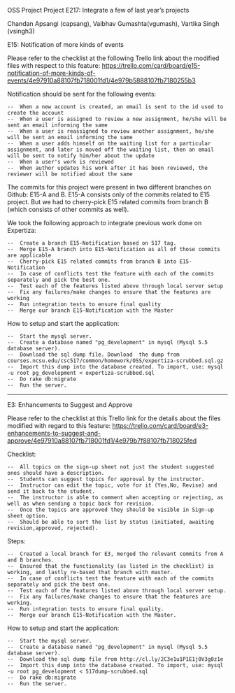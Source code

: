 OSS Project 
Project E217: Integrate a few of last year’s projects

Chandan Apsangi (capsang), Vaibhav Gumashta(vgumash), Vartika Singh (vsingh3)

E15: Notification of more kinds of events

Please refer to the checklist at the following Trello link about the modified files with respect to this feature: 
https://trello.com/card/board/e15-notification-of-more-kinds-of-events/4e97910a88107fb718001fd1/4e979b5888107fb7180255b3

 
Notification should be sent for the following events:

	--	When a new account is created, an email is sent to the id used to create the account  
	--	When a user is assigned to review a new assignment, he/she will be sent an email informing the same
	--	When a user is reassigned to review another assignment, he/she will be sent an email informing the same
	--	When a user adds himself on the waiting list for a particular assignment, and later is moved off the waiting list, then an email will be sent to notify him/her about the update
	--	When a user's work is reviewed
	--	When author updates his work after it has been reviewed, the reviewer will be notified about the same

The commits for this project were present in two different branches on Github: E15-A and B. E15-A consists only of the commits related to E15 project. But we had to cherry-pick E15 related commits from branch B (which consists of other commits as well).

We took the following approach to integrate previous work done on Expertiza:

	--	Create a branch E15-Notification based on 517 tag.
	--	Merge E15-A branch into E15-Notification as all of those commits are applicable
	--	Cherry-pick E15 related commits from branch B into E15-Notification
	--	In case of conflicts test the feature with each of the commits separately and pick the best one.
	--	Test each of the features listed above through local server setup
	--	Fix any failures/make changes to ensure that the features are working
	--	Run integration tests to ensure final quality 
	--	Merge our branch E15-Notification with the Master

How to setup and start the application:  
   
    --  Start the mysql server.
	--	Create a database named "pg_development" in mysql (Mysql 5.5 database server).
	--	Download the sql dump file. Download  the dump from courses.ncsu.edu/csc517/common/homework/OSS/expertiza-scrubbed.sql.gz 
	--	Import this dump into the database created. To import, use: mysql -u root pg_development < expertiza-scrubbed.sql
	--	Do rake db:migrate
	--	Run the server.

---------------------------------------------------------------------------------------------------------------------------------------------
E3: Enhancements to Suggest and Approve

Please refer to the checklist at this Trello link for the details about the files modified with regard to this feature:
https://trello.com/card/board/e3-enhancements-to-suggest-and-approve/4e97910a88107fb718001fd1/4e979b7f88107fb718025fed

 
Checklist:

	--	All topics on the sign-up sheet not just the student suggested ones should have a description.
	--	Students can suggest topics for approval by the instructor.
	--	Instructor can edit the topic, vote for it (Yes,No, Revise) and send it back to the student.
	--	The instructor is able to comment when accepting or rejecting, as well as when sending a topic back for revision.
	--	Once the topics are approved they should be visible in Sign-up sheet option.
	--	Should be able to sort the list by status (initiated, awaiting revision,approved, rejected).

Steps:

	--	Created a local branch for E3, merged the relevant commits from A and B branches.
	--	Ensured that the functionality (as listed in the checklist) is working, and lastly re-based that branch with master. 
	--	In case of conflicts test the feature with each of the commits separately and pick the best one.
	--	Test each of the features listed above through local server setup.
	--	Fix any failures/make changes to ensure that the features are working.
	--	Run integration tests to ensure final quality.
	--	Merge our branch E15-Notification with the Master.

How to setup and start the application:

    --  Start the mysql server.
	--	Create a database named "pg_development" in mysql (Mysql 5.5 database server).
	--	Download the sql dump file from http://cl.ly/2C3e1u1P1E1j0V3g0z1e 
	--	Import this dump into the database created. To import, use: mysql -u root pg_development < 517dump-scrubbed.sql
	--	Do rake db:migrate
	--	Run the server.



